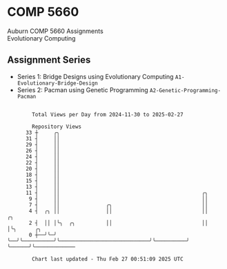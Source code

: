 # COMP 5660
Auburn COMP 5660 Assignments  
Evolutionary Computing

## Assignment Series
- Series 1: Bridge Designs using Evolutionary Computing `A1-Evolutionary-Bridge-Design`
- Series 2: Pacman using Genetic Programming `A2-Genetic-Programming-Pacman`

```

        Total Views per Day from 2024-11-30 to 2025-02-27

        Repository Views
      33 ┼     ╭╮
      31 ┤     ││
      29 ┤     ││
      26 ┤     ││
      24 ┤     ││
      22 ┤     ││
      20 ┤     ││
      18 ┤     ││
      15 ┤     ││
      13 ┤     ││
      11 ┤     ││                                              ╭╮
       9 ┤     ││                                              ││
       7 ┤     ││               ╭╮                             ││
       4 ┤  ╭╮ ││               ││                             ││          ╭╮
       2 ┤  ││ │╰╮  ╭╮          ││                             ││          │╰╮      ╭╮
       0 ┼──╯╰─╯ ╰──╯╰──────────╯╰─────────────────────────────╯╰──────────╯ ╰──────╯╰─────────────

        Chart last updated - Thu Feb 27 00:51:09 2025 UTC
        
```
